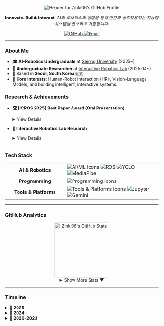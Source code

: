 <div align="center">

<picture>
  <source media="(prefers-color-scheme: dark)" srcset="https://capsule-render.vercel.app/api?type=waving&color=gradient&customColorList=12,14,16,17,19&height=280&section=header&text=Zinki06&fontSize=90&animation=fadeIn&fontAlignY=38&desc=AI%20Robotics%20Undergraduate%20Researcher&descAlignY=55&descAlign=50&fontColor=ffffff&descFontColor=ffffff">
  <source media="(prefers-color-scheme: light)" srcset="https://capsule-render.vercel.app/api?type=waving&color=gradient&customColorList=90,120,150,180,200&height=280&section=header&text=Zinki06&fontSize=90&animation=fadeIn&fontAlignY=38&desc=AI%20Robotics%20Undergraduate%20Researcher&descAlignY=55&descAlign=50&fontColor=000000&descFontColor=000000">
  <img src="https://capsule-render.vercel.app/api?type=waving&color=gradient&customColorList=12,14,16,17,19&height=280&section=header&text=Zinki06&fontSize=90&animation=fadeIn&fontAlignY=38&desc=AI%20Robotics%20Undergraduate%20Researcher&descAlignY=55&descAlign=50&fontColor=ffffff&descFontColor=ffffff" alt="Header for Zinki06's GitHub Profile">
</picture>

**Innovate. Build. Interact.** *AI와 로보틱스의 융합을 통해 인간과 상호작용하는 지능형 시스템을 연구하고 개발합니다.*

<p>
  <a href="https://github.com/Zinki06">
    <img src="https://img.shields.io/badge/GitHub-181717?style=for-the-badge&logo=github&logoColor=white" alt="GitHub"/>
  </a>
  <a href="mailto:jimmy.byeon@sju.ac.kr">
    <img src="https://img.shields.io/badge/Email-D14836?style=for-the-badge&logo=gmail&logoColor=white" alt="Email"/>
  </a>
  </p>

</div>

---

### About Me

- 🎓 **AI-Robotics Undergraduate** at [Sejong University](http://www.sejong.ac.kr/) (2025~)
- 🔬 **Undergraduate Researcher** at [Interactive Robotics Lab](https://sites.google.com/view/interactive-robotics-lab) (2025.04~)
- 📍 Based in **Seoul, South Korea** 🇰🇷
- 🎯 **Core Interests**: Human-Robot Interaction (HRI), Vision-Language Models, and building intelligent, interactive systems.

### Research & Achievements

- **🏆 [ICROS 2025] Best Paper Award (Oral Presentation)**
  <details>
  <summary>View Details</summary>
    Presented a novel system integrating **YOLO, MiDaS, and LLMs** for enhanced human-robot interaction at the 40th ICROS conference.
  </details>

- **🔬 Interactive Robotics Lab Research**
  <details>
  <summary>View Details</summary>
    - Developing and implementing safety-aware interaction systems for human-robot collaboration.
    - Researching AI-based algorithms for robot control and behavior prediction.
  </details>

---

### Tech Stack

<table>
  <tr>
    <td align="center" width="180"><strong>AI & Robotics</strong></td>
    <td>
      <img src="https://skillicons.dev/icons?i=python,pytorch,tensorflow,opencv" alt="AI/ML Icons" />
      <img src="https://img.shields.io/badge/ROS-22314E?style=flat-square&logo=ros&logoColor=white" alt="ROS"/>
      <img src="https://img.shields.io/badge/YOLO-00FFFF?style=flat-square&logo=yolo&logoColor=black" alt="YOLO"/>
      <img src="https://img.shields.io/badge/MediaPipe-0097FF?style=flat-square&logo=mediapipe&logoColor=white" alt="MediaPipe"/>
    </td>
  </tr>
  <tr>
    <td align="center"><strong>Programming</strong></td>
    <td>
      <img src="https://skillicons.dev/icons?i=cpp,js,java,flutter,react,nodejs,express,vite" alt="Programming Icons" />
    </td>
  </tr>
  <tr>
    <td align="center"><strong>Tools & Platforms</strong></td>
    <td>
      <img src="https://skillicons.dev/icons?i=git,github,docker,linux,vscode" alt="Tools & Platforms Icons" />
      <img src="https://img.shields.io/badge/Jupyter-F37626?style=flat-square&logo=jupyter&logoColor=white" alt="Jupyter"/>
      <img src="https://img.shields.io/badge/Gemini-8E75B2?style=flat-square&logo=google&logoColor=white" alt="Gemini"/>
    </td>
  </tr>
</table>

---

### GitHub Analytics

<div align="center">
  <img height="180em" src="https://github-readme-stats.vercel.app/api?username=Zinki06&show_icons=true&theme=tokyonight&include_all_commits=true&count_private=true&hide_border=true&bg_color=0D1117&title_color=58A6FF&text_color=C9D1D9&icon_color=58A6FF" alt="Zinki06's GitHub Stats"/>
</div>

<details align="center">
  <summary>Show More Stats ▼</summary>
  <br>
  <img height="180em" src="https://github-readme-stats.vercel.app/api/top-langs/?username=Zinki06&layout=compact&langs_count=8&theme=tokyonight&hide_border=true&bg_color=0D1117&title_color=58A6FF&text_color=C9D1D9" alt="Zinki06's Top Languages"/>
  <br>
  <img src="https://github-readme-streak-stats.herokuapp.com/?user=Zinki06&theme=tokyonight&hide_border=true&background=0D1117&stroke=58A6FF&ring=58A6FF&fire=58A6FF&currStreakLabel=58A6FF" alt="GitHub Streak Stats"/>
  <br>
  <img src="https://github-readme-activity-graph.vercel.app/graph?username=Zinki06&theme=tokyo-night&hide_border=true&area=true&bg_color=0D1117" width="100%" alt="GitHub Activity Graph"/>
</details>

---

### Timeline

<details>
<summary><b>📅 2025</b></summary>

- **[Award]** 🏆 **제40회 ICROS 2025 우수논문상 수상**
- **[Research]** 🔬 **Interactive Robotics Lab 학부연구생** (지도: 박규민 교수님)
- **[University]** 🎓 **세종대학교 AI로봇학과 입학**
- **[Project]** 🤖 Vision-Language 기반 로봇 조작 시스템 개발
- **[Project]** 실시간 제스처 기반 EDM 컨트롤러 구현
- **[Project]** 어린이 그림일기 AI 도우미 앱 개발
- **[Startup]** 💼 **Team | UI:MI** 학생 창업팀 CTO
- **[Collaboration]** 💡 **Growthon 2025** - 풀스택 웹앱 개발 참여 (BE)
- **[Study]** 📚 Smarcle ML/DL Study 참여

</details>

<details>
<summary><b>📅 2024</b></summary>

- **[Project]** 🎮 **진화 알고리즘 기반 Flappy Bird AI** 개발
- **[Project]** 🦾 **로봇팔 제어 시스템 프로토타입** 개발

</details>

<details>
<summary><b>📅 2020-2023</b></summary>

- **[Self-Study]** 💻 **프로그래밍 기초 학습** (Python, JavaScript, Java, C++)
- **[Project]** 🚀 로켓 설계 및 개발 프로젝트
- **[Project]** 🌐 첫 개인 웹 포트폴리오 제작

</details>
